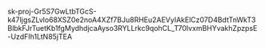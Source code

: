 
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
